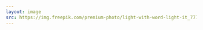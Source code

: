 ```yaml
---
layout: image
src: https://img.freepik.com/premium-photo/light-with-word-light-it_777078-14344.jpg
---
```

